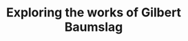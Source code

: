 ---
title: "Exploring the works of Gilbert Baumslag"
location: "https://berstein2015.wordpress.com/"
---